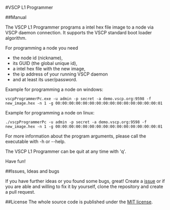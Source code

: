 #VSCP L1 Programmer

##Manual

The VSCP L1 Programmer programs a intel hex file image to a node via VSCP daemon connection.
It supports the VSCP standard boot loader algorithm.

For programming a node you need
* the node id (nickname),
* its GUID (the global unique id),
* a intel hex file with the new image,
* the ip address of your running VSCP daemon
* and at least its user/password.

Example for programming a node on windows:
```
vscpProgrammerPc.exe -u admin -p secret -a demo.vscp.org:9598 -f new_image.hex -n 1 -g 00:00:00:00:00:00:00:00:00:00:00:00:00:00:00:01
```

Example for programming a node on linux:
```
./vscpProgrammerPc -u admin -p secret -a demo.vscp.org:9598 -f new_image.hex -n 1 -g 00:00:00:00:00:00:00:00:00:00:00:00:00:00:00:01
```

For more information about the program arguments, please call the executable with -h or --help.

The VSCP L1 Programmer can be quit at any time with 'q'.

Have fun!

##Issues, Ideas and bugs

If you have further ideas or you found some bugs, great! Create a [issue](https://github.com/BlueAndi/vscp-framework/issues) or if
you are able and willing to fix it by yourself, clone the repository and create a pull request.

##License
The whole source code is published under the [MIT license](http://choosealicense.com/licenses/mit/).

